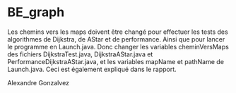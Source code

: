 # BE_graph
Les chemins vers les maps doivent être changé pour effectuer les tests des algorithmes de Dijkstra, de AStar et de performance. Ainsi que pour lancer le programme en Launch.java.
Donc changer les variables cheminVersMaps des fichiers DijkstraTest.java, DijkstraAStar.java  et PerformanceDijkstraAStar.java, et les variables mapName et pathName de Launch.java.
Ceci est également expliqué dans le rapport. 

Alexandre Gonzalvez
